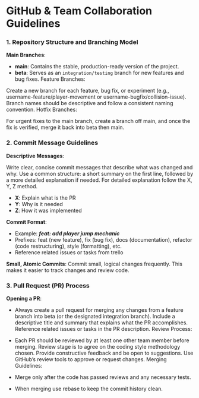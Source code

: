 # GitHub & Team Collaboration Guidelines
### 1. Repository Structure and Branching Model
**Main Branches**:
- **main**: Contains the stable, production-ready version of the project.
- **beta**: Serves as an `integration/testing` branch for new features and bug fixes.
Feature Branches:


Create a new branch for each feature, bug fix, or experiment (e.g., username-feature/player-movement or username-bugfix/collision-issue).
Branch names should be descriptive and follow a consistent naming convention.
Hotfix Branches:


For urgent fixes to the main branch, create a branch off main, and once the fix is verified, merge it back into beta then main.

### 2. Commit Message Guidelines
**Descriptive Messages**:


Write clear, concise commit messages that describe what was changed and why.
Use a common structure: a short summary on the first line, followed by a more detailed explanation if needed.
For detailed explanation follow the X, Y, Z method.
- **X**: Explain what is the PR
- **Y**: Why is it needed
- **Z**: How it was implemented

**Commit Format**:
- Example: <em><strong>feat: add player jump mechanic</strong></em>
- Prefixes: feat (new feature), fix (bug fix), docs (documentation), refactor (code restructuring), style (formatting), etc.
- Reference related issues or tasks from trello

**Small, Atomic Commits**:
Commit small, logical changes frequently. This makes it easier to track changes and review code.

### 3. Pull Request (PR) Process
**Opening a PR**:

- Always create a pull request for merging any changes from a feature branch into beta (or the designated integration branch).
Include a descriptive title and summary that explains what the PR accomplishes.
Reference related issues or tasks in the PR description.
Review Process:

- Each PR should be reviewed by at least one other team member before merging.
Review stage is to agree on the coding style methodology chosen.
Provide constructive feedback and be open to suggestions.
Use GitHub’s review tools to approve or request changes.
Merging Guidelines:

- Merge only after the code has passed reviews and any necessary tests.
- When merging use rebase to keep the commit history clean.
